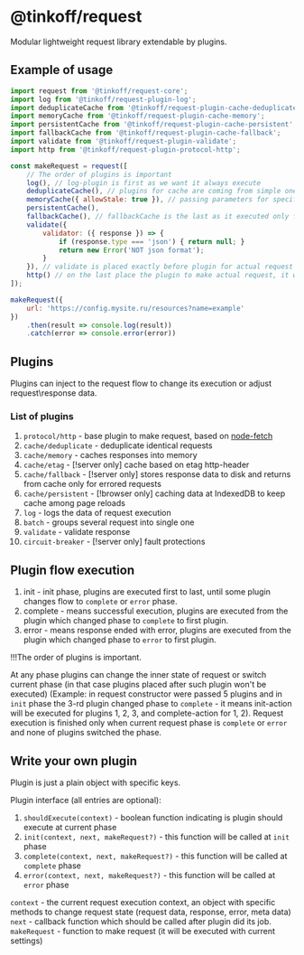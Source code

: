 # @tinkoff/request
Modular lightweight request library extendable by plugins.

## Example of usage
```javascript
import request from '@tinkoff/request-core';
import log from '@tinkoff/request-plugin-log';
import deduplicateCache from '@tinkoff/request-plugin-cache-deduplicate';
import memoryCache from '@tinkoff/request-plugin-cache-memory';
import persistentCache from '@tinkoff/request-plugin-cache-persistent';
import fallbackCache from '@tinkoff/request-plugin-cache-fallback';
import validate from '@tinkoff/request-plugin-validate';
import http from '@tinkoff/request-plugin-protocol-http';

const makeRequest = request([
    // The order of plugins is important
    log(), // log-plugin is first as we want it always execute
    deduplicateCache(), // plugins for cache are coming from simple one to complex as if simple cache has cached value - it will be returned and the others plugins won't be called
    memoryCache({ allowStale: true }), // passing parameters for specific plugin, see plugin docs
    persistentCache(),
    fallbackCache(), // fallbackCache is the last as it executed only for errored requests
    validate({
        validator: ({ response }) => {
            if (response.type === 'json') { return null; }
            return new Error('NOT json format');
        }
    }), // validate is placed exactly before plugin for actual request since there is no point to validate values from caches
    http() // on the last place the plugin to make actual request, it will be executed only if no plugin before changed the flow of request
]);

makeRequest({
    url: 'https://config.mysite.ru/resources?name=example'
})
    .then(result => console.log(result))
    .catch(error => console.error(error))
```

## Plugins
Plugins can inject to the request flow to change its execution or adjust request\response data.
### List of plugins
1. `protocol/http` - base plugin to make request, based on [node-fetch](https://github.com/bitinn/node-fetch)
1. `cache/deduplicate` - deduplicate identical requests
1. `cache/memory` - caches responses into memory
1. `cache/etag` - [!server only] cache based on etag http-header
1. `cache/fallback` - [!server only] stores response data to disk and returns from cache only for errored requests
1. `cache/persistent` - [!browser only] caching data at IndexedDB to keep cache among page reloads
1. `log` - logs the data of request execution
1. `batch` - groups several request into single one
1. `validate` - validate response
1. `circuit-breaker` - [!server only] fault protections

## Plugin flow execution
1. init - init phase, plugins are executed first to last, until some plugin changes flow to `complete` or `error` phase.
1. complete - means successful execution, plugins are executed from the plugin which changed phase to `complete` to first plugin.
1. error - means response ended with error, plugins are executed from the plugin which changed phase to `error` to first plugin.

!!!The order of plugins is important.

At any phase plugins can change the inner state of request or switch current phase (in that case plugins placed after such plugin won't be executed)
(Example: in request constructor were passed 5 plugins and in `init` phase the 3-rd plugin changed phase to `complete` - it means init-action will be executed for plugins 1, 2, 3, and complete-action for 1, 2).
Request execution is finished only when current request phase is `complete` or `error` and none of plugins switched the phase.

## Write your own plugin
Plugin is just a plain object with specific keys.

Plugin interface (all entries are optional):
1. `shouldExecute(context)` - boolean function indicating is plugin should execute at current phase
1. `init(context, next, makeRequest?)` - this function will be called at `init` phase
1. `complete(context, next, makeRequest?)` - this function will be called at `complete` phase
1. `error(context, next, makeRequest?)` - this function will be called at `error` phase

`context` - the current request execution context, an object with specific methods to change request state (request data, response, error, meta data)
`next` - callback function which should be called after plugin did its job.
`makeRequest` - function to make request (it will be executed with current settings)
